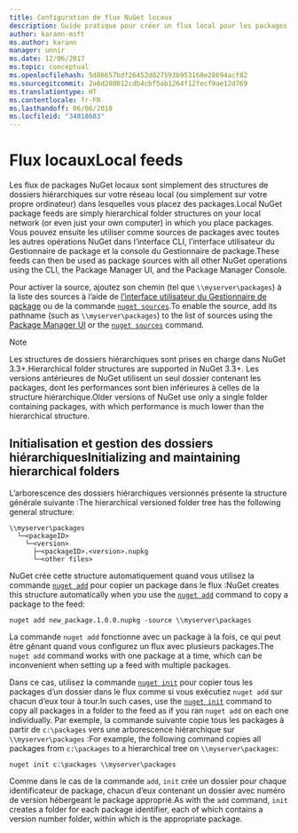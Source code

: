 ```yaml
---
title: Configuration de flux NuGet locaux
description: Guide pratique pour créer un flux local pour les packages NuGet en utilisant des dossiers sur votre réseau local
author: karann-msft
ms.author: karann
manager: unnir
ms.date: 12/06/2017
ms.topic: conceptual
ms.openlocfilehash: 5d86657bdf26452d027593b953168e28694acf82
ms.sourcegitcommit: 2a6d200012cdb4cbf5ab1264f12fecf9ae12d769
ms.translationtype: HT
ms.contentlocale: fr-FR
ms.lasthandoff: 06/06/2018
ms.locfileid: "34818683"
---
```

# <a name="local-feeds"></a><span data-ttu-id="df384-103">Flux locaux</span><span class="sxs-lookup"><span data-stu-id="df384-103">Local feeds</span></span>

<span data-ttu-id="df384-104">Les flux de packages NuGet locaux sont simplement des structures de dossiers hiérarchiques sur votre réseau local (ou simplement sur votre propre ordinateur) dans lesquelles vous placez des packages.</span><span class="sxs-lookup"><span data-stu-id="df384-104">Local NuGet package feeds are simply hierarchical folder structures on your local network (or even just your own computer) in which you place packages.</span></span> <span data-ttu-id="df384-105">Vous pouvez ensuite les utiliser comme sources de packages avec toutes les autres opérations NuGet dans l’interface CLI, l’interface utilisateur du Gestionnaire de package et la console du Gestionnaire de package.</span><span class="sxs-lookup"><span data-stu-id="df384-105">These feeds can then be used as package sources with all other NuGet operations using the CLI, the Package Manager UI, and the Package Manager Console.</span></span>

<span data-ttu-id="df384-106">Pour activer la source, ajoutez son chemin (tel que `\\myserver\packages`) à la liste des sources à l’aide de [l’interface utilisateur du Gestionnaire de package](../tools/package-manager-ui.md#package-sources) ou de la commande [`nuget sources`](../tools/cli-ref-sources.md).</span><span class="sxs-lookup"><span data-stu-id="df384-106">To enable the source, add its pathname (such as `\\myserver\packages`) to the list of sources using the [Package Manager UI](../tools/package-manager-ui.md#package-sources) or the [`nuget sources`](../tools/cli-ref-sources.md) command.</span></span>

> [!Note]
> <span data-ttu-id="df384-107">Les structures de dossiers hiérarchiques sont prises en charge dans NuGet 3.3+.</span><span class="sxs-lookup"><span data-stu-id="df384-107">Hierarchical folder structures are supported in NuGet 3.3+.</span></span> <span data-ttu-id="df384-108">Les versions antérieures de NuGet utilisent un seul dossier contenant les packages, dont les performances sont bien inférieures à celles de la structure hiérarchique.</span><span class="sxs-lookup"><span data-stu-id="df384-108">Older versions of NuGet use only a single folder containing packages, with which performance is much lower than the hierarchical structure.</span></span>

## <a name="initializing-and-maintaining-hierarchical-folders"></a><span data-ttu-id="df384-109">Initialisation et gestion des dossiers hiérarchiques</span><span class="sxs-lookup"><span data-stu-id="df384-109">Initializing and maintaining hierarchical folders</span></span>

<span data-ttu-id="df384-110">L’arborescence des dossiers hiérarchiques versionnés présente la structure générale suivante :</span><span class="sxs-lookup"><span data-stu-id="df384-110">The hierarchical versioned folder tree has the following general structure:</span></span>

    \\myserver\packages
      └─<packageID>
        └─<version>
          ├─<packageID>.<version>.nupkg
          └─<other files>

<span data-ttu-id="df384-111">NuGet crée cette structure automatiquement quand vous utilisez la commande [`nuget add`](../tools/cli-ref-add.md) pour copier un package dans le flux :</span><span class="sxs-lookup"><span data-stu-id="df384-111">NuGet creates this structure automatically when you use the [`nuget add`](../tools/cli-ref-add.md) command to copy a package to the feed:</span></span>

```cli
nuget add new_package.1.0.0.nupkg -source \\myserver\packages
```

<span data-ttu-id="df384-112">La commande `nuget add` fonctionne avec un package à la fois, ce qui peut être gênant quand vous configurez un flux avec plusieurs packages.</span><span class="sxs-lookup"><span data-stu-id="df384-112">The `nuget add` command works with one package at a time, which can be inconvenient when setting up a feed with multiple packages.</span></span>

<span data-ttu-id="df384-113">Dans ce cas, utilisez la commande [`nuget init`](../tools/cli-ref-init.md) pour copier tous les packages d’un dossier dans le flux comme si vous exécutiez `nuget add` sur chacun d’eux tour à tour.</span><span class="sxs-lookup"><span data-stu-id="df384-113">In such cases, use the [`nuget init`](../tools/cli-ref-init.md) command to copy all packages in a folder to the feed as if you ran `nuget add` on each one individually.</span></span> <span data-ttu-id="df384-114">Par exemple, la commande suivante copie tous les packages à partir de `c:\packages` vers une arborescence hiérarchique sur `\\myserver\packages` :</span><span class="sxs-lookup"><span data-stu-id="df384-114">For example, the following command copies all packages from `c:\packages` to a hierarchical tree on `\\myserver\packages`:</span></span>

```cli
nuget init c:\packages \\myserver\packages
```

<span data-ttu-id="df384-115">Comme dans le cas de la commande `add`, `init` crée un dossier pour chaque identificateur de package, chacun d’eux contenant un dossier avec numéro de version hébergeant le package approprié.</span><span class="sxs-lookup"><span data-stu-id="df384-115">As with the `add` command, `init` creates a folder for each package identifier, each of which contains a version number folder, within which is the appropriate package.</span></span>
